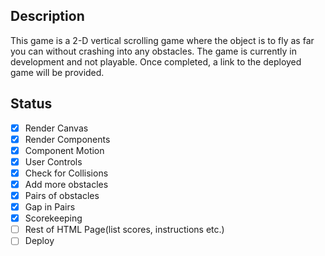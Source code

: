 ## Description

This game is a 2-D vertical scrolling game where the object is to fly as far you can without crashing into any obstacles. The game is currently in development and not playable. Once completed, a link to the deployed game will be provided.

## Status

- [x] Render Canvas
- [x] Render Components
- [x] Component Motion
- [x] User Controls
- [x] Check for Collisions
- [x] Add more obstacles
- [x] Pairs of obstacles
- [x] Gap in Pairs
- [x] Scorekeeping
- [ ] Rest of HTML Page(list scores, instructions etc.)
- [ ] Deploy
